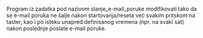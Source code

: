 Program iz zadatka pod nazivom slanje_e-mail_poruke modifikovati tako da se e-mail poruka ne šalje nakon startovanja/reseta već svakim pritskom na taster, kao i po isteku unapred definisanog vremena (npr. na svaki sat) nakon poslednje poslate e-mail poruke.
